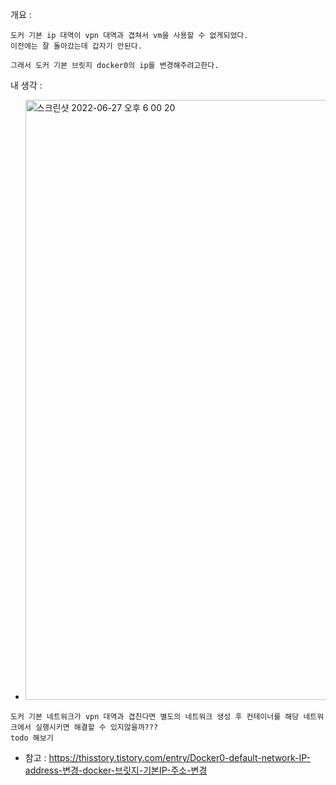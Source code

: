 개요 : 
```
도커 기본 ip 대역이 vpn 대역과 겹쳐서 vm을 사용할 수 없게되었다.
이전에는 잘 돌아갔는데 갑자기 안된다.

그래서 도커 기본 브릿지 docker0의 ip를 변경해주려고한다.
```
내 생각 :
- <img width="960" alt="스크린샷 2022-06-27 오후 6 00 20" src="https://user-images.githubusercontent.com/62214428/175901641-5e789d22-8b3b-4e19-827d-a4649b422a1e.png">
```
도커 기본 네트워크가 vpn 대역과 겹친다면 별도의 네트워크 생성 후 컨테이너를 해당 네트워크에서 실행시키면 해결할 수 있지않을까???
todo 해보기
```


- 참고 : https://thisstory.tistory.com/entry/Docker0-default-network-IP-address-변경-docker-브릿지-기본IP-주소-변경
